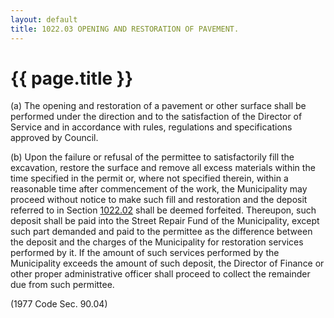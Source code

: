 ```yaml
---
layout: default 
title: 1022.03 OPENING AND RESTORATION OF PAVEMENT.
---
```


{{ page.title }}
================

​(a) The opening and restoration of a pavement or other surface shall be
performed under the direction and to the satisfaction of the Director of
Service and in accordance with rules, regulations and specifications
approved by Council.

​(b) Upon the failure or refusal of the permittee to satisfactorily fill
the excavation, restore the surface and remove all excess materials
within the time specified in the permit or, where not specified therein,
within a reasonable time after commencement of the work, the
Municipality may proceed without notice to make such fill and
restoration and the deposit referred to in Section
[1022.02](40dc814b.html) shall be deemed forfeited. Thereupon, such
deposit shall be paid into the Street Repair Fund of the Municipality,
except such part demanded and paid to the permittee as the difference
between the deposit and the charges of the Municipality for restoration
services performed by it. If the amount of such services performed by
the Municipality exceeds the amount of such deposit, the Director of
Finance or other proper administrative officer shall proceed to collect
the remainder due from such permittee.

(1977 Code Sec. 90.04)
